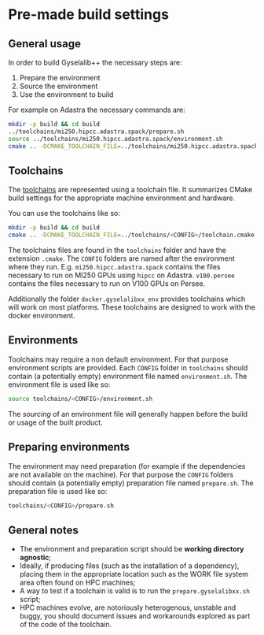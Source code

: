 # Pre-made build settings

## General usage

In order to build Gyselalib++ the necessary steps are:

1. Prepare the environment
2. Source the environment
3. Use the environment to build

For example on Adastra the necessary commands are:

```sh
mkdir -p build && cd build
../toolchains/mi250.hipcc.adastra.spack/prepare.sh
source ../toolchains/mi250.hipcc.adastra.spack/environment.sh
cmake .. -DCMAKE_TOOLCHAIN_FILE=../toolchains/mi250.hipcc.adastra.spack/toolchain.cmake
```

## Toolchains

The [toolchains](https://en.wikipedia.org/wiki/Toolchain) are represented using a toolchain file. It summarizes CMake build settings for the appropriate machine environment and hardware.

You can use the toolchains like so:

```sh
mkdir -p build && cd build
cmake .. -DCMAKE_TOOLCHAIN_FILE=../toolchains/<CONFIG>/toolchain.cmake
```

The toolchains files are found in the `toolchains` folder and have the extension `.cmake`. The `CONFIG` folders are named after the environment where they run. E.g. `mi250.hipcc.adastra.spack` contains the files necessary to run on MI250 GPUs using `hipcc` on Adastra. `v100.persee` contains the files necessary to run on V100 GPUs on Persee.

Additionally the folder `docker.gyselalibxx_env` provides toolchains which will work on most platforms. These toolchains are designed to work with the docker environment.

## Environments

Toolchains may require a non default environment. For that purpose environment scripts are provided. Each `CONFIG` folder in `toolchains` should contain (a potentially empty) environment file named `environment.sh`. The environment file is used like so:

```sh
source toolchains/<CONFIG>/environment.sh
```

The *sourcing* of an environment file will generally happen before the build or usage of the built product.

## Preparing environments

The environment may need preparation (for example if the dependencies are not available on the machine). For that purpose the `CONFIG` folders should contain (a potentially empty) preparation file named `prepare.sh`. The preparation file is used like so:

```sh
toolchains/<CONFIG>/prepare.sh
```

## General notes

- The environment and preparation script should be **working directory agnostic**;
- Ideally, if producing files (such as the installation of a dependency), placing them in the appropriate location such as the WORK file system area often found on HPC machines;
- A way to test if a toolchain is valid is to run the `prepare.gyselalibxx.sh` script;
- HPC machines evolve, are notoriously heterogenous, unstable and buggy, you should document issues and workarounds explored as part of the code of the toolchain.
